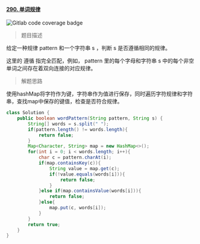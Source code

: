 #### [290. 单词规律](https://leetcode.cn/problems/word-pattern/)

![Gitlab code coverage badge](https://img.shields.io/badge/难度-简单-green)

> 题目描述

给定一种规律 pattern 和一个字符串 s ，判断 s 是否遵循相同的规律。

这里的 遵循 指完全匹配，例如， pattern 里的每个字母和字符串 s 中的每个非空单词之间存在着双向连接的对应规律。

> 解题思路

使用hashMap将字符作为键，字符串作为值进行保存，同时遍历字符规律和字符串，查找map中保存的键值，检查是否符合规律。

```java
class Solution {
    public boolean wordPattern(String pattern, String s) {
        String[] words = s.split(" ");
        if(pattern.length() != words.length){
            return false;
        }
        Map<Character, String> map = new HashMap<>();
        for(int i = 0; i < words.length; i++){
            char c = pattern.charAt(i);
            if(map.containsKey(c)){
                String value = map.get(c);
                if(!value.equals(words[i])){
                    return false;
                }
            }else if(map.containsValue(words[i])){
                return false;
            }else{
                map.put(c, words[i]);
            }
        }
        return true;
    }
}
```

